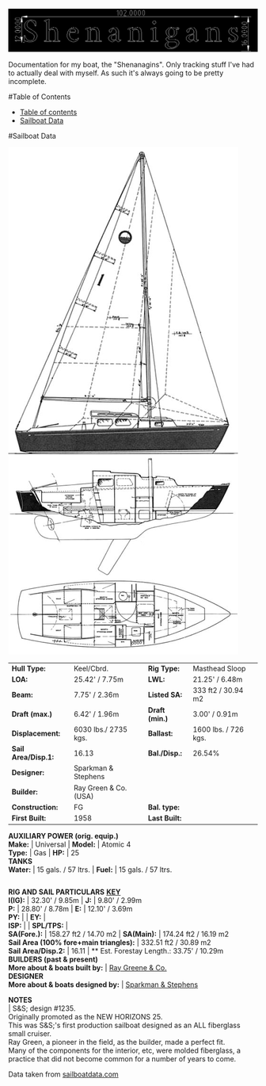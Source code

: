 ![](drawings/Title.png)

Documentation for my boat, the "Shenanagins". Only tracking stuff I've had to actually deal with myself.
As such it's always going to be pretty incomplete.

#Table of Contents

 * [Table of contents](#table-of-contents)
 * [Sailboat Data](#sailboat-data)

#Sailboat Data

![Sadly the highest rez diagram I could find](drawings/new_horizons_26_drawing.jpg)

|||||
---|---|---|---  
**Hull Type:** |  Keel/Cbrd. | **Rig Type:** |  Masthead Sloop  
**LOA:** |  25.42' / 7.75m | **LWL:** |  21.25' / 6.48m  
**Beam:** |  7.75' / 2.36m | **Listed SA:** |  333 ft2 / 30.94 m2  
**Draft (max.)** |  6.42' / 1.96m | **Draft (min.)** |  3.00' / 0.91m  
**Displacement:** |  6030 lbs./ 2735 kgs. | **Ballast:** |  1600 lbs. / 726 kgs.  
**Sail Area/Disp.1:** |  16.13 | **Bal./Disp.:** |  26.54% | **Disp./Len.:** |   280.54  
**Designer:** |  Sparkman & Stephens  
**Builder:** |  Ray Green & Co.(USA)  
**Construction:** |  FG | **Bal. type:** |    
**First Built:** |  1958 | **Last Built:** |   | **# Built:** |  175  
**AUXILIARY POWER (orig. equip.)**  
**Make:** |  Universal | **Model:** |  Atomic 4  
**Type:** |  Gas | **HP:** |  25  
**TANKS**  
**Water:** |  15 gals. / 57 ltrs. | **Fuel:** |  15 gals. / 57 ltrs.  
  
|||||
---|---|---|---  
**RIG AND SAIL PARTICULARS**  [**KEY**](http://sailboatdata.com/rig_diagram.htm "Rig and Sail Key Diagram" )  
**I(IG):** |  32.30' / 9.85m | **J:** |  9.80' / 2.99m  
**P:** |  28.80' / 8.78m | **E:** |  12.10' / 3.69m  
**PY:** |   | **EY:** |    
**ISP:** |   | **SPL/TPS:** |    
**SA(Fore.):** |  158.27 ft2 / 14.70 m2 | **SA(Main):** |   174.24 ft2 / 16.19 m2  
**Sail Area (100% fore+main triangles):** |   332.51 ft2 / 30.89 m2  
**Sail Area/Disp.2:** |  16.11 | ** Est. Forestay Length.: 33.75' / 10.29m  
**BUILDERS (past & present)**  
**More about & boats built by:**  |  [Ray Greene & Co.](http://sailboatdata.com/view_builder.asp?builder_id=99)  
**DESIGNER**  
**More about & boats designed by:**  |  [ Sparkman & Stephens](http://sailboatdata.com/view_designer.asp?designer_id=12)  

**NOTES**  
|  S&amp;S; design #1235.  
Originally promoted as the NEW HORIZONS 25.  
This was S&amp;S;'s first production sailboat designed as an ALL fiberglass
small cruiser.  
Ray Green, a pioneer in the field, as the builder, made a perfect fit.  
Many of the components for the interior, etc, were molded fiberglass, a
practice that did not become common for a number of years to come.

Data taken from [sailboatdata.com](http://sailboatdata.com/viewrecord.asp?class_id=2925)
